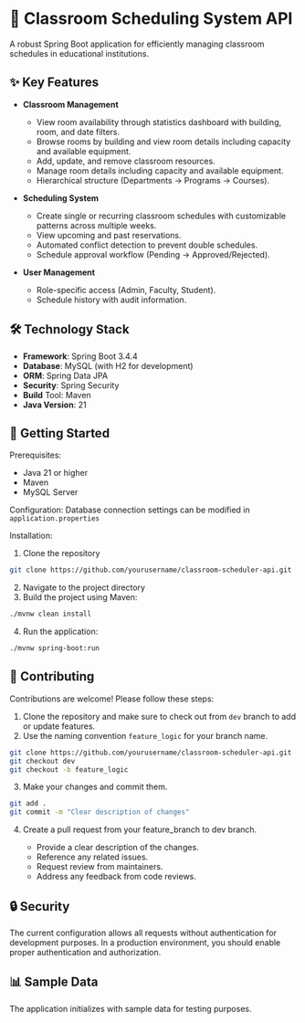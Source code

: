 # 📌 Classroom Scheduling System API

A robust Spring Boot application for efficiently managing classroom schedules in
educational institutions.

## ✨ Key Features

- **Classroom Management**

  - View room availability through statistics dashboard with building, room, and date filters.
  - Browse rooms by building and view room details including capacity and available equipment.
  - Add, update, and remove classroom resources.
  - Manage room details including capacity and available equipment.
  - Hierarchical structure (Departments → Programs → Courses).

- **Scheduling System**

  - Create single or recurring classroom schedules with customizable patterns across multiple weeks.
  - View upcoming and past reservations.
  - Automated conflict detection to prevent double schedules.
  - Schedule approval workflow (Pending → Approved/Rejected).

- **User Management**

  - Role-specific access (Admin, Faculty, Student).
  - Schedule history with audit information.

## 🛠️ Technology Stack

- **Framework**: Spring Boot 3.4.4
- **Database**: MySQL (with H2 for development)
- **ORM**: Spring Data JPA
- **Security**: Spring Security
- **Build** Tool: Maven
- **Java Version**: 21

## 🚀 Getting Started

Prerequisites:

- Java 21 or higher
- Maven
- MySQL Server

Configuration:
Database connection settings can be modified in `application.properties`

Installation:

1. Clone the repository

```bash
git clone https://github.com/yourusername/classroom-scheduler-api.git
```

2. Navigate to the project directory
3. Build the project using Maven:

```bash
./mvnw clean install
```

4. Run the application:

```bash
./mvnw spring-boot:run
```

## 🤝 Contributing

Contributions are welcome! Please follow these steps:

1. Clone the repository and make sure to check out from `dev` branch to add
   or update features.
2. Use the naming convention `feature_logic` for your branch name.

```bash
git clone https://github.com/yourusername/classroom-scheduler-api.git
git checkout dev
git checkout -b feature_logic
```

3. Make your changes and commit them.

```bash
git add .
git commit -m "Clear description of changes"
```

4. Create a pull request from your feature_branch to dev branch.

   - Provide a clear description of the changes.
   - Reference any related issues.
   - Request review from maintainers.
   - Address any feedback from code reviews.

## 🔒 Security

The current configuration allows all requests without authentication for
development purposes. In a production environment, you should enable proper
authentication and authorization.

## 📊 Sample Data

The application initializes with sample data for testing purposes.
